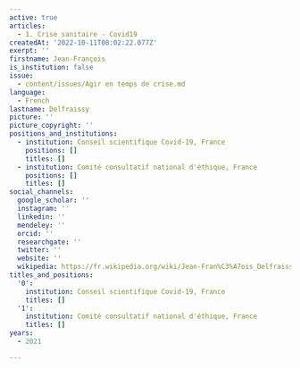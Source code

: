 ```yaml
---
active: true
articles:
  - 1. Crise sanitaire - Covid19
createdAt: '2022-10-11T08:02:22.077Z'
exerpt: ''
firstname: Jean-François
is_institution: false
issue:
  - content/issues/Agir en temps de crise.md
language:
  - French
lastname: Delfraissy
picture: ''
picture_copyright: ''
positions_and_institutions:
  - institution: Conseil scientifique Covid-19, France
    positions: []
    titles: []
  - institution: Comité consultatif national d'éthique, France
    positions: []
    titles: []
social_channels:
  google_scholar: ''
  instagram: ''
  linkedin: ''
  mendeley: ''
  orcid: ''
  researchgate: ''
  twitter: ''
  website: ''
  wikipedia: https://fr.wikipedia.org/wiki/Jean-Fran%C3%A7ois_Delfraissy
titles_and_positions:
  '0':
    institution: Conseil scientifique Covid-19, France
    titles: []
  '1':
    institution: Comité consultatif national d'éthique, France
    titles: []
years:
  - 2021

---
```

